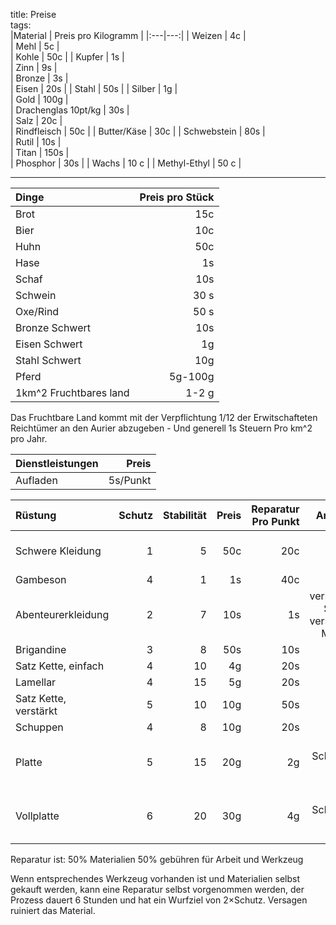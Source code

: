 title: Preise  
tags:   
|Material | Preis pro Kilogramm ||:---|---:|| Weizen | 4c |  | Mehl | 5c |  | Kohle | 50c || Kupfer | 1s |  | Zinn | 9s |  | Bronze | 3s |  | Eisen  | 20s || Stahl  | 50s || Silber | 1g  |  | Gold | 100g |  | Drachenglas 10pt/kg | 30s |  | Salz | 20c |  | Rindfleisch | 50c || Butter/Käse | 30c || Schwebstein | 80s |  | Rutil | 10s |  | Titan | 150s |  | Phosphor | 30s || Wachs | 10 c || Methyl-Ethyl | 50 c |---  |Dinge| Preis pro Stück || :---|---:|| Brot| 15c|| Bier| 10c|| Huhn| 50c|| Hase| 1s|| Schaf| 10s|| Schwein| 30 s|| Oxe/Rind| 50 s|| Bronze Schwert| 10s |  | Eisen Schwert| 1g || Stahl Schwert| 10g || Pferd | 5g-100g |  | 1km^2 Fruchtbares land | 1-2 g |  Das Fruchtbare Land kommt mit der Verpflichtung 1/12 der Erwitschafteten Reichtümer an den Aurier abzugeben - Und generell 1s Steuern Pro km^2 pro Jahr.   |Dienstleistungen | Preis |  | :--- | ---: |  | Aufladen | 5s/Punkt |      |Rüstung| Schutz | Stabilität | Preis | Reparatur Pro Punkt | Anmerkung |  | :---|---:|---:|---:|---:|---:|   | Schwere Kleidung | 1| 5 | 50c | 20c | Nicht auf Schutz ausgelegt |   | Gambeson | 4 | 1 | 1s | 40c | |  | Abenteurerkleidung | 2 | 7 | 10s | 1s | verschiedene Schichten, verschiedene Materialien |  | Brigandine | 3 | 8 | 50s | 10s | || Satz Kette, einfach | 4 | 10 | 4g | 20s | |  | Lamellar | 4 | 15 | 5g | 20s | || Satz Kette, verstärkt | 5 | 10 | 10g | 50s | |  | Schuppen | 4 | 8 | 10g | 20s | || Platte | 5 | 15 | 20g | 2g | Nimmt Schaden von stumpfen Waffen |  | Vollplatte | 6 | 20 | 30g | 4g | Nimmt Schaden von stumpfen Waffen |  Reparatur ist: 50% Materialien50% gebühren für Arbeit und Werkzeug   Wenn entsprechendes Werkzeug vorhanden ist und Materialien selbst gekauft werden, kann eine Reparatur selbst vorgenommen werden,der Prozess dauert 6 Stunden und hat ein Wurfziel von 2&times;Schutz. Versagen ruiniert das Material.